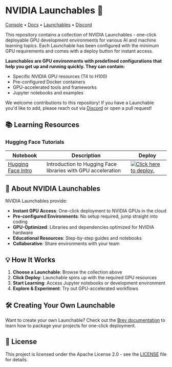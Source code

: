 # NVIDIA Launchables 🚀

[Console](https://console.brev.dev) • [Docs](https://brev.dev) • [Launchables](/nvidia-kejones/launchables) • [Discord](https://discord.gg/NVDyv7TUgJ)

This repository contains a collection of NVIDIA Launchables - one-click deployable GPU development environments for various AI and machine learning topics. Each Launchable has been configured with the minimum GPU requirements and comes with a deploy button for instant access.

**Launchables are GPU environments with predefined configurations that help you get up and running quickly. They can contain:**
- Specific NVIDIA GPU resources (T4 to H100)
- Pre-configured Docker containers
- GPU-accelerated tools and frameworks
- Jupyter notebooks and examples

We welcome contributions to this repository! If you have a Launchable you'd like to add, please reach out via [Discord](https://discord.gg/NVDyv7TUgJ) or open a pull request!

## 📚 Learning Resources

### Hugging Face Tutorials

| Notebook | Description | Deploy |
|----------|-------------|--------|
| [Hugging Face Intro](https://github.com/nvidia-kejones/launchables/blob/main/hugging-face-intro.ipynb) | Introduction to Hugging Face libraries with GPU acceleration | [![Click here to deploy.](https://camo.githubusercontent.com/f7fc765ca4fc664292cafc8ccf6850f5ff5c51d7071612bc14cb72b7cc3da294/68747470733a2f2f627265762d6173736574732e73332e75732d776573742d312e616d617a6f6e6177732e636f6d2f6e762d6c622d6461726b2e737667)](https://brev.nvidia.com/launchable/deploy?launchableID=env-2wZ9ncjHf4Ub5nTHxuLkieAe5Jz) |

## 🚀 About NVIDIA Launchables

NVIDIA Launchables provide:

- **Instant GPU Access**: One-click deployment to NVIDIA GPUs in the cloud
- **Pre-configured Environments**: No setup required, jump straight into coding
- **GPU-Optimized**: Libraries and dependencies optimized for NVIDIA hardware
- **Educational Resources**: Step-by-step guides and notebooks
- **Collaborative**: Share environments with your team

## 💡 How It Works

1. **Choose a Launchable**: Browse the collection above
2. **Click Deploy**: Launchable spins up with the required GPU resources
3. **Start Learning**: Access Jupyter notebooks or development environment
4. **Explore & Experiment**: Try out GPU-accelerated workflows

## 🛠️ Creating Your Own Launchable

Want to create your own Launchable? Check out the [Brev documentation](https://brev.dev/docs) to learn how to package your projects for one-click deployment.

## 📝 License

This project is licensed under the Apache License 2.0 - see the [LICENSE](LICENSE) file for details.
